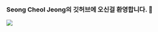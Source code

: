 ### Seong Cheol Jeong의 깃허브에 오신걸 환영합니다. 👋
<img src="https://img.shields.io/badge/Gmail-3DDC84?style=flat-square&logo=Gmail&logoColor=white"/>
<!--
**pflying1/pflying1** is a ✨ _special_ ✨ repository because its `README.md` (this file) appears on your GitHub profile.

Here are some ideas to get you started:
#EA4335
- 🔭 I’m currently working on ...
- 🌱 I’m currently learning ...
- 👯 I’m looking to collaborate on ...
- 🤔 I’m looking for help with ...
- 💬 Ask me about ...
- 📫 How to reach me: ...
- 😄 Pronouns: ...
- ⚡ Fun fact: ...
-->
